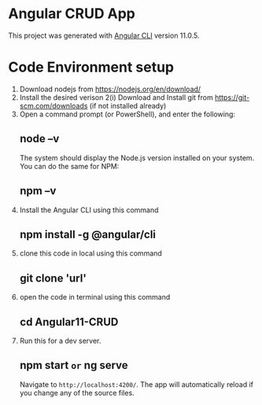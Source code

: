 # Angular CRUD App

This project was generated with [Angular CLI](https://github.com/angular/angular-cli) version 11.0.5.

# Code Environment setup

  1. Download nodejs from https://nodejs.org/en/download/
  2. Install the desired verison
   2(i) Download and Install git from https://git-scm.com/downloads (if not installed already)
  3. Open a command prompt (or PowerShell), and enter the following:
      ## node –v
      The system should display the Node.js version installed on your system. You can do the same for NPM:
      ## npm –v
  4. Install the Angular CLI using this command
      ## npm install -g @angular/cli
  5. clone this code in local  using this command
      ## git clone 'url'
  6. open the code in terminal using this command
      ## cd Angular11-CRUD
  7. Run this for a dev server. 
      ## npm start `or` ng serve
     Navigate to `http://localhost:4200/`. The app will automatically reload if you change any of the source files.

